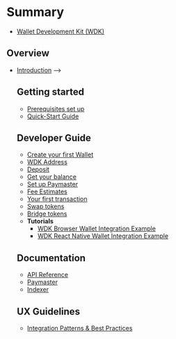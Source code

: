 # Summary

* [Wallet Development Kit (WDK)](README.md)

## Overview
* [Introduction](1-executive-summary/README.md)
  <!-- * [Manifesto](README.md)
  * [Beta Program](README.md)
  * [Core Concepts](3-architecture/README.md)
  * [Arquitecture](3-architecture/README.md)
  * [Capabilities & Limitations](6-capabilities/README.md)
  * [Supported Features](6-capabilities/supported-features.md)
<!-- * [Testing Guide](README.md)
* [Quick start](2-getting-started/README.md)
* [FAQ](README.md) --> -->

## Getting started
* [Prerequisites set up](2-getting-started/prerequisites.md)
* [Quick-Start Guide](2-getting-started/quick-start.md)

## Developer Guide
* [Create your first Wallet](7-examples/README.md) 
* [WDK Address](7-examples/README.md)
* [Deposit](7-examples/README.md)
* [Get your balance](7-examples/README.md)
* [Set up Paymaster](7-examples/README.md)
* [Fee Estimates](7-examples/README.md)
* [Your first transaction](7-examples/README.md)
* [Swap tokens](7-examples/README.md)
* [Bridge tokens](7-examples/README.md)
* **Tutorials**
  * [WDK Browser Wallet Integration Example](7-examples/README.md)
  * [WDK React Native Wallet Integration Example](7-examples/README.md)

## Documentation
* [API Reference](4-sdk-reference/README.md)
* [Paymaster](4-sdk-reference/README.md)
* [Indexer](4-sdk-reference/README.md)

## UX Guidelines
* [Integration Patterns & Best Practices](5-integration-patterns/README.md)
